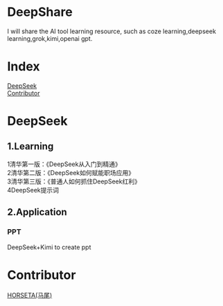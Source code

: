 # DeepShare
I will share the AI tool learning resource, such as coze learning,deepseek learning,grok,kimi,openai gpt.

# Index
[DeepSeek](#section_DeepSeek)  
[Contributor](#section_Contributor)  


<a name="section_DeepSeek"></a>

# DeepSeek

## 1.Learning
1清华第一版：《DeepSeek从入门到精通》  
2清华第二版：《DeepSeek如何赋能职场应用》  
3清华第三版：《普通人如何抓住DeepSeek红利》  
4DeepSeek提示词  

## 2.Application
### PPT
DeepSeek+Kimi to create ppt 

<a name="section_Contributor"></a>

# Contributor

[HORSETA(马尾)](https://github.com/xiankaichen)

